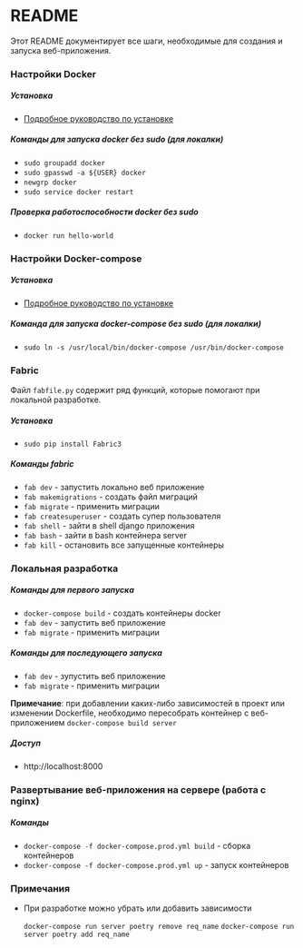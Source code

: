 README
=====================

Этот README документирует все шаги, необходимые для создания и запуска веб-приложения.


### Настройки Docker

##### Установка

* [Подробное руководство по установке](https://docs.docker.com/engine/install/ubuntu/)

##### Команды для запуска docker без sudo (для локалки)

* `sudo groupadd docker`
* `sudo gpasswd -a ${USER} docker`
* `newgrp docker`
* `sudo service docker restart`

##### Проверка работоспособности docker без sudo

* `docker run hello-world`

### Настройки Docker-compose

##### Установка

* [Подробное руководство по установке](https://docs.docker.com/compose/install/)

##### Команда для запуска docker-compose без sudo (для локалки)

* `sudo ln -s /usr/local/bin/docker-compose /usr/bin/docker-compose`

### Fabric

Файл `fabfile.py` содержит ряд функций, которые помогают при локальной разработке.

##### Установка

* `sudo pip install Fabric3`

##### Команды fabric

* `fab dev` - запустить локально веб приложение
* `fab makemigrations` - создать файл миграций
* `fab migrate` - применить миграции
* `fab createsuperuser` - создать супер пользователя
* `fab shell` - зайти в shell django приложения
* `fab bash` - зайти в bash контейнера server
* `fab kill` - остановить все запущенные контейнеры

### Локальная разработка

##### Команды для первого запуска

* `docker-compose build` - создать контейнеры docker
* `fab dev` - запустить веб приложение
* `fab migrate` - применить миграции

##### Команды для последующего запуска

* `fab dev` - зупустить веб приложение
* `fab migrate` - применить миграции

**Примечание**: при добавлении каких-либо зависимостей в проект или изменении Dockerfile, необходимо пересобрать контейнер с веб-приложением `docker-compose build server`

##### Доступ

* http://localhost:8000

### Развертывание веб-приложения на сервере (работа с nginx)

##### Команды

* `docker-compose -f docker-compose.prod.yml build` - сборка контейнеров 
* `docker-compose -f docker-compose.prod.yml up` - запуск контейнеров 

### Примечания

* При разработке можно убрать или добавить зависимости
    
    `docker-compose run server poetry remove req_name`
    `docker-compose run server poetry add req_name`